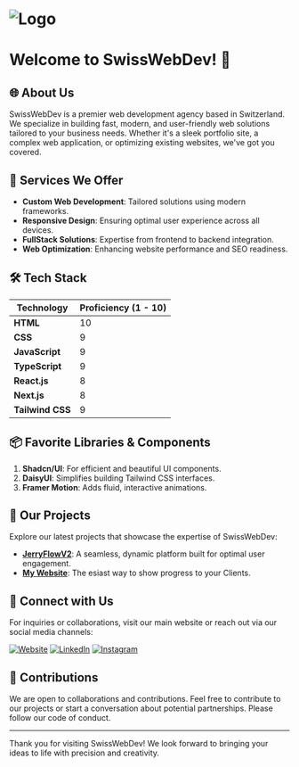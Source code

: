 # ![Logo](https://avatars.githubusercontent.com/u/68593972?v=4)

# Welcome to SwissWebDev! 👋

## 🌐 About Us
SwissWebDev is a premier web development agency based in Switzerland. We specialize in building fast, modern, and user-friendly web solutions tailored to your business needs. Whether it's a sleek portfolio site, a complex web application, or optimizing existing websites, we've got you covered.

## 🌟 Services We Offer
- **Custom Web Development**: Tailored solutions using modern frameworks.
- **Responsive Design**: Ensuring optimal user experience across all devices.
- **FullStack Solutions**: Expertise from frontend to backend integration.
- **Web Optimization**: Enhancing website performance and SEO readiness.

## 🛠 Tech Stack

| Technology        | Proficiency (1 - 10) |
| ----------------- | --------------------- |
| **HTML**          | 10                    |
| **CSS**           | 9                     |
| **JavaScript**    | 9                     |
| **TypeScript**    | 9                     |
| **React.js**      | 8                     |
| **Next.js**       | 8                     |
| **Tailwind CSS**  | 9                     |

## 📦 Favorite Libraries & Components
1. **Shadcn/UI**: For efficient and beautiful UI components.
2. **DaisyUI**: Simplifies building Tailwind CSS interfaces.
3. **Framer Motion**: Adds fluid, interactive animations.

## 🚀 Our Projects
Explore our latest projects that showcase the expertise of SwissWebDev:
- **[JerryFlowV2](https://jry-media.store/pages/jerryflow-v2)**: A seamless, dynamic platform built for optimal user engagement.
- **[My Website](https://mywebsite-swisswebdev.ch)**: The esiast way to show progress to your Clients.

## 🔗 Connect with Us
For inquiries or collaborations, visit our main website or reach out via our social media channels:

[![Website](https://img.shields.io/badge/Website-000?style=for-the-badge&logo=google-chrome&logoColor=white)](https://swisswebdev.ch/)
[![LinkedIn](https://img.shields.io/badge/LinkedIn-0A66C2?style=for-the-badge&logo=linkedin&logoColor=white)](https://www.linkedin.com/in/marvin-kiefer-b57bbb191/)
[![Instagram](https://img.shields.io/badge/Instagram-a316c9?style=for-the-badge&logo=instagram&logoColor=white)](https://www.instagram.com/openiris.ch/)

## 🤝 Contributions
We are open to collaborations and contributions. Feel free to contribute to our projects or start a conversation about potential partnerships. Please follow our code of conduct.

---

Thank you for visiting SwissWebDev! We look forward to bringing your ideas to life with precision and creativity.

